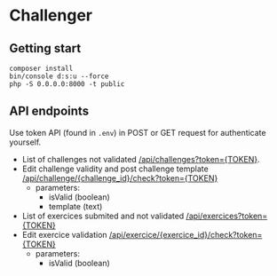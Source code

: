 # Challenger

## Getting start
```
composer install
bin/console d:s:u --force
php -S 0.0.0.0:8000 -t public
``` 

## API endpoints
Use token API (found in `.env`) in POST or GET request for authenticate yourself.

* List of challenges not validated [/api/challenges?token={TOKEN}](localhost:8000/api/challenges?token=<TOKEN>).
* Edit challenge validity and post challenge template [/api/challenge/{challenge_id}/check?token={TOKEN}](localhost:8000/api/challenge/{challenge_id}/check?token={TOKEN})
    * parameters:
        * isValid (boolean)
        * template (text)
* List of exercices submited and not validated [/api/exercices?token={TOKEN}](localhost:8000/api/exercices?token={TOKEN})
* Edit exercice validation [/api/exercice/{exercice_id}/check?token={TOKEN}](localhost:8000/api/exercice/{exercice_id}/check?token={TOKEN})
    * parameters:
        * isValid (boolean)